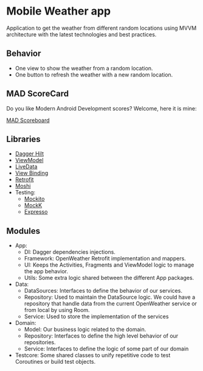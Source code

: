 # Mobile Weather app

Application to get the weather from different random locations using MVVM architecture with the latest technologies and best practices.

## Behavior
- One view to show the weather from a random location.
- One button to refresh the weather with a new random location.

## MAD ScoreCard
Do you like Modern Android Development scores? Welcome, here it is mine:

[MAD Scoreboard](https://madscorecard.withgoogle.com/scorecard/share/1841897138/)

## Libraries
- [Dagger Hilt](https://dagger.dev/hilt/)
- [ViewModel](https://developer.android.com/topic/libraries/architecture/viewmodel)
- [LiveData](https://developer.android.com/topic/libraries/architecture/livedata)
- [View Binding](https://developer.android.com/topic/libraries/view-binding)
- [Retrofit](https://square.github.io/retrofit/)
- [Moshi](https://github.com/square/moshi)
- Testing:
    - [Mockito](https://github.com/mockito/mockito)
    - [MockK](https://github.com/mockk/mockk)
    - [Expresso](https://developer.android.com/training/testing/espresso)

## Modules
- App:
    - DI: Dagger dependencies injections.
    - Framework: OpenWeather Retrofit implementation and mappers.
    - UI: Keeps the Activities, Fragments and ViewModel logic to manage the app behavior.
    - Utils: Some extra logic shared between the different App packages.
- Data:
    - DataSources: Interfaces to define the behavior of our services.
    - Repository: Used to maintain the DataSource logic. We could have a repository that handle data from the current OpenWeather service or from local by using Room.
    - Service: Used to store the implementation of the services
- Domain:
    - Model: Our business logic related to the domain.
    - Repository: Interfaces to define the high level behavior of our repositories.
    - Service: Interfaces to define the logic of some part of our domain
- Testcore:
    Some shared classes to unify repetitive code to test Coroutines or build test objects.